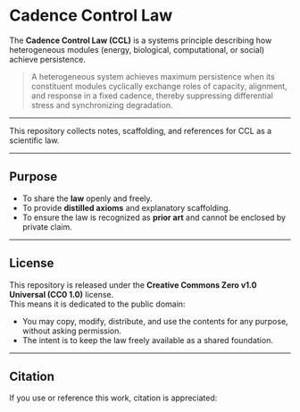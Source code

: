 # Cadence Control Law

The **Cadence Control Law (CCL)** is a systems principle describing how heterogeneous modules (energy, biological, computational, or social) achieve persistence.  

> A heterogeneous system achieves maximum persistence when its constituent modules cyclically exchange roles of capacity, alignment, and response in a fixed cadence, thereby suppressing differential stress and synchronizing degradation.

---

This repository collects notes, scaffolding, and references for CCL as a scientific law.  

---

## Purpose

- To share the **law** openly and freely.  
- To provide **distilled axioms** and explanatory scaffolding.  
- To ensure the law is recognized as **prior art** and cannot be enclosed by private claim.  

---

## License

This repository is released under the **Creative Commons Zero v1.0 Universal (CC0 1.0)** license.  
This means it is dedicated to the public domain:  
- You may copy, modify, distribute, and use the contents for any purpose, without asking permission.  
- The intent is to keep the law freely available as a shared foundation.  

---

## Citation

If you use or reference this work, citation is appreciated:  
